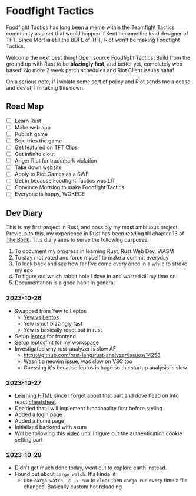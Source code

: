# Foodfight Tactics

Foodfight Tactics has long been a meme within the Teamfight Tactics community as a set that would happen if Kent became the lead designer of TFT. Since Mort is still the BDFL of TFT, Riot won't be making Foodfight Tactics.

Welcome the next best thing! Open source Foodfight Tactics! Build from the ground up with Rust to be **blazingly fast**, and better yet, completely web based! No more 2 week patch schedules and Riot Client issues haha!

On a serious note, if I violate some sort of policy and Riot sends me a cease and desist, I'm taking this down.

## Road Map

- [ ] Learn Rust
- [ ] Make web app
- [ ] Publish game
- [ ] Soju tries the game
- [ ] Get featured on TFT Clips
- [ ] Get infinite clout
- [ ] Anger Riot for trademark violation
- [ ] Take down website
- [ ] Apply to Riot Games as a SWE
- [ ] Get in because Foodfight Tactics was LIT
- [ ] Convince Mortdog to make Foodfight Tactics
- [ ] Everyone is happy, WOKEGE

## Dev Diary

This is my first project in Rust, and possibly my most ambitious project. Previous to this, my experience in Rust has been reading till chapter 13 of [The Book](https://rust-book.cs.brown.edu/ch13-02-iterators.html). This diary aims to serve the following purposes.

1. To document my progress in learning Rust, Rust Web Dev, WASM
2. To stay motivated and force myself to make a commit everyday
3. To look back and see how far I've come every once in a while to stroke my ego
4. To figure out which rabbit hole I dove in and wasted all my time on
5. Documentation is a good habit in general

### 2023-10-26

- Swapped from Yew to Leptos
  - [Yew vs Leptos](https://www.reddit.com/r/rust/comments/1526qo3/yew_or_leptos/)
  - Yew is not blazingly fast
  - Yew is basically react but in rust
- Setup [leptos](https://leptos-rs.github.io/leptos/) for frontend
- Setup [leptosfmt](https://github.com/bram209/leptosfmt) for my workspace
- Investigated why rust-analyzer is slow AF
  - https://github.com/rust-lang/rust-analyzer/issues/14258
  - Wasn't a neovim issue, was slow on VSC too
  - Guessing it's because leptos is huge so the startup analysis is slow

### 2023-10-27

- Learning HTML since I forgot about that part and dove head on into react [cheatsheet](https://web.stanford.edu/group/csp/cs21/htmlcheatsheet.pdf)
- Decided that I will implement functionality first before styling
- Added a login page
- Added a home page
- Initialized backend with axum
- Will be following this [video](https://www.youtube.com/watch?v=XZtlD_m59sM) until I figure out the authentication cookie setting part

### 2023-10-28

- Didn't get much done today, went out to explore earth instead.
- Found out about `cargo watch`. It's kinda lit
  - use `cargo watch -c -x run` to `clear` then `cargo run` every time a file changes. Basically custom hot reloading
